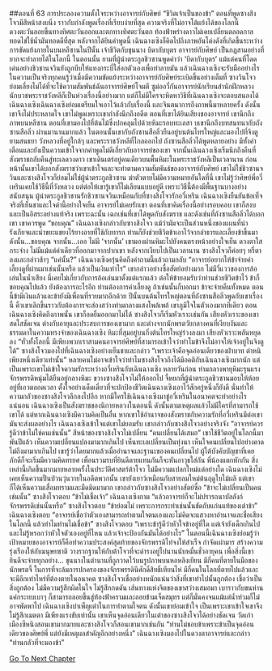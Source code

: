 ##ตอนที่ 63 การประลองความตั้งใจระหว่างอาจารย์กับศิษย์
“ชีวิตเจ้าเป็นของข้า”
ตอนที่พูดซางสิงโจวมีสีหน้าสงบนิ่ง ราวกับกำลังพูดเรื่องที่เรียบง่ายที่สุด ความจริงที่ไม่อาจโต้แย้งได้ของโลกนี้
ดวงตะวันลอยขึ้นทางทิศตะวันออกและตกทางทิศตะวันตก ท้องฟ้าพร่างดาวไม่เคยเปลี่ยนตลอดกาล ทอดไข่ใช้น้ำมันทอดดีที่สุด
หลังจากได้ยินคำพูดนี้ เฉินฉางเซิงก็คิดไปถึงภาพอันโด่งดังที่เกิดขึ้นระหว่างการขัดแย้งภายในบนหลีซานในปีนั้น
เจ้าชีวิตกับขุนนาง บิดากับบุตร อาจารย์กับศิษย์ เป็นกฎสามอย่างที่ยากจะทำลายได้ในโลกนี้
ในตอนนั้น ยามที่ผู้นำตระกูลชิวซานพูดคำว่า ‘บิดากับบุตร’ แม้แต่คนที่โดดเด่นอย่างชิวชานจวินยังถูกบีบให้แทงกระบี่ใส่อกตัวเองเพื่อทำลายมัน
แล้วเฉินฉางเซิงจะรับมืออย่างไร
ในความเป็นจริงทุกคนรู้ว่าเมื่อมีความขัดแย้งระหว่างอาจารย์กับศิษย์ระเบิดขึ้นอย่างเต็มที่ ซางวินโจวย่อมเลี่ยงไม่ได้ที่จะใช้ความสัมพันธ์ฉันอาจารย์ศิษย์โจมตี ซูม่ออวี๋กันอาจารย์นักเรียนสำนักฝึกหลวง นักบวชพระราชวังหลีก็เป็นห่วงเรื่องนี้อย่างมาก แต่ก็ไม่มีใครจะหิดหาวิธีที่เฉินฉางเซิงจะตอบสนองได้
เฉินฉางเซิงเฉินฉางเซิงย่อมเตรียมใจเอาไว้แล้วกับเรื่องนี้ และจินตนาการถึงภาพนี้มาหลายครั้ง ดังนั้นเขาจึงไม่ประหลาดใจ
เขาไม่พูดเพราะเขากำลังนึกถึงอดีต
ตอนที่เขาได้ยินเสียงของอาจารย์ เขานึกถึงภาพบนหลีซาน ตอนที่เขามองไปที่ต้นไม้ซึ่งปกคลุมไปด้วยหิมะรอบทะเลสา บเขานึกถึงบทสนทนากับถังซานสือลิ่ว
ผ่านมานานมากแล้ว
ในตอนนั้นเขากับถังซานสือลิ่วยืนอยู่บนต้นไทรใหญ่และมองไปที่จิงตูยามสนธยา วังหลวงที่อยู่ใกล้ๆ และพระราชวังหลีที่ไกลออกไป
ถังซานสือลิ่วได้พูดหลายอย่าง มีทั้งคำเตือนและยังเป็นความเข้าใจจากคำพูดไม่ดีเกี่ยวกับอาจารย์ของเขา
จากนั้นเฉินฉางเซิงเริ่มนึกถึงคืนที่สังฆราชกลับคืนสู่ทะเลดวงดาว เขาเดินเตร่อยู่คนเดียวบนพื้นหิมะในพระราชวังหลีเป็นเวลานาน
ก่อนหน้านั้นเขาได้บอกสังฆราชว่าเขาเข้าใจและจะทำตามความสัมพันธ์ของอาจารย์กับศิษย์
เขาไม่ใช่ชิวซานจวินและซางสิงโจวก็ย่อมไม่ใช่ผู้นำตระกูลชิวซาน ฆ่าตัวตายไม่มีความหมายอันใดที่นี่
เขาไม่รู้ว่าศิษย์พี่อวี๋เหรินเคยใช้วิธีนี้ที่วังหลวง แต่ต่อให้เขารู้เขาก็ไม่เลียนแบบอยู่ดี
เพราะวิธีนี้ต้องมีพื้นฐานบางอย่างสนับสนุน ผู้นำตระกูลชิวชานรักชิวซานจวินเหมือนกับที่ซางสิงโจวรักอวี๋เหริน
เฉินฉางเซิงยืนยันข้อเท็จจริงที่เย็นชาและใจดำนี้อย่างใจเย็น อาจารย์ไม่เคยรักเขา
ตอนที่เขาคิดเรื่องนี้อย่างรอบคอบ เขาก็สงบและเป็นอิสระอย่างแท้จริง
เพราะฉะนั้น เฉกเช่นที่เขาได้พูดกับสังฆราช และดังเช่นที่ถังซานสือลิ่วได้บอกเขา เขาควรพูด
“ขอบคุณ” เฉินฉางเซิงกล่าวกับซางสิงโจว
แม้ว่ามัมจะเป็นส่วนหนึ่งของแผนที่น่ารังเกียจและน่าขยะแขยงไร้ยางอายที่ใช้กับทารก ท่านก็ยังช่วยชีวิตข้าเอาไว้จากลำธารและเลี้ยงข้าขึ้นมา ดังนั้น...ขอบคุณ
จากนั้น...เออ ไม่มี ‘จากนั้น’
เขามองผ่านหิมะไปยังคนตรงหน้าอย่างใจเย็น ดวงตาใสกระจ่าง ไม่มีแม้แต่คำเดียวที่ออกมาจากปากเขา
หลังจากเงียบไปเป็นเวลานาน ซางสิงโจวก็ค่อยๆ หรี่ตาลงและกล่าวช้าๆ “แค่นั้น?”
เฉินฉางเซิงครุ่นคิดถึงคำถามนี้แล้วถามกลับ “อาจารย์อยากให้ข้าจ่ายค่าเลี้ยงดูที่ผ่านมาเช่นนั้นหรือ แล้วเป็นเงินเท่าไร”
เขากล่าวอย่างซื่อสัตย์อย่างมาก ไม่มีวี่แววของการล้อเล่นในน้ำเสียง
นี่เคยไม่เกี่ยวกับการล้อเล่นมาตั้งแต่แรกแล้ว
ต่อให้ข้ายอมรับว่าท่านช่วยชีวิตข้าไว้ ข้าก็ขอบคุณไปแล้ว ยังต้องการอะไรอีก
ท่านต้องการค่าเลี้ยงดู ถ้าเช่นนั้นก็บอกมา ข้าจะจ่ายคืนทั้งหมด ตอนนี้ข้ามีเงินแล้วและข้ายังมีเพื่อนที่รวยมากอีกด้วย
ปีนั้นบนต้นไทรใหญ่ตอนที่ถังซานสือลิ่วพูดกับเขาเรื่องนี้ คิ้วเขาเลิกขึ้นราวกับต้องการจะส่องสว่างท่ามกลางแสงโพล้เพล้ เขาภูมิใจในตัวเองมากทีเดียว
ตอนเฉินฉางเซิงคิดถึงภาพนั้น เขาก็อดยิ้มออกมาไม่ได้
ซางสิงโจวก็เริ่มหัวเราะเช่นกัน
เสียงหัวเราะของเขาสดใสชัดเจน ต่างกับอายุและประสบการของเขามาก และต่างจากนักพรตวัยกลางคนที่เงียบงันและธรรมดาในความทรงจำของเฉินฉางเซิง
หิมะที่สุมอยู่บนกิ่งต้นไทรใหญ่ร่วงลงมา
เสียงหัวเราะพลันหยุดลง
“ทั่วทั้งโลกนี้ มีเพียงพวกเราสามคนอาจารย์ศิษย์ที่สามารถเข้าใจว่าทำไมข้าจึงไม่อาจให้เจ้าอยู่ในจิงตูได้”
ซางสิงโจวมองไปที่เฉินฉางเซิงอย่างเย็นชาและกล่าว “เพราะเจ้าคือจุดอ่อนเดียวของฝ่าบาท ตำหนิเพียงหนึ่งเดียวเท่านั้น”
หลายคนไม่อาจเข้าใจว่าทำไมซางสิงโจวถึงได้มีอคติกับเฉินฉางเซิงมากนัก แต่เป็นเพราะเขาไม่เข้าใจความรักระหว่างอวี๋เหรินกับเฉินฉางเซิง
หลายวันก่อน ท่ามกลางพายุหิมะรุนแรง จักรพรรดิหนุ่มได้ยืนอยู่กลางหิมะ ขวางซางสิงโจวไม่ให้ออกไป จี้หยกที่ผู้นำตระกูลชิวซานมอบให้ห้อยอยู่ที่เอวตลอดเวลา ตั้งใจอย่างเด็ดเดี่ยวที่จะปกป้องชีวิตเฉินฉางเซิงเอาไว้สักครู่หนึ่งก็ยังดี นั่นทำให้ความกลัวของซางสิงโจวลึกลงไปอีก
หากมีใครใช้เฉินฉางเซิงมาขู่อวี๋เหรินในอนาคตจะทำอย่างไร
แน่นอน เฉินฉางเซิงเป็นสังฆราชของนิกายหลวงในตอนนี้ ดังนั้นตามเหตุผลแล้วไม่มีใครที่สามารถใช้เขาได้
แต่หากเฉินฉางเซิงมีความคิดเป็นอื่น หากเขาใช้อำนาจของสังฆราชกับความรักที่อวี๋เหรินมีต่อเขา มันจะส่งผลอย่างไร
เฉินฉางเซิงเข้าใจแต่เขาไม่ยอมรับ เขากล่าวกับซางสิงโจวอย่างจริงจัง “อาจารย์ควรรู้ดีว่าข้าไม่ใช่คนเช่นนั้น”
สีหน้าของซางสิงโจวไม่เปลี่ยน “คนเปลี่ยนได้เสมอ”
เขาใช้ชีวิตอยู่ในโลกนี้มาพันปีแล้ว เห็นความเปลี่ยนแปลงมามากเกินไป เห็นทะเลเปลี่ยนเป็นทุ่งนา เห็นใจคนเปลี่ยนไปอย่างคาดไม่ถึงมามากเกินไป
เขารู้ว่าโดยมากแล้วเมื่ออำนาจและฐานะของคนเปลี่ยนไป ผู้ใต้บังคับบัญชาที่เคยภักดีก็จะเริ่มมีความคิดทรยศ เพื่อนรวมรบที่ยินดีตายแทนกันก็จะหันอาวุธใส่กัน พี่น้องแตกหักกัน สิ่งเหล่านี้เกิดขึ้นมากมายหลายครั้งในประวัติศาสตร์ต้าโจว ไม่มีความแปลกใหม่แต่อย่างใด
เฉินฉางเซิงไม่เคยเห็นความปั่นป่วนวุ่นวายในอดีตพวกนั้น เขายังเยาว์เหมือนกับสายลมใหม่ต้นฤดูใบไม้ผลิ
แต่เขาก็ได้เห็นความเสื่อมทรามและมืดมิดมามาก
เขากล่าวกับซางสิงโจวอย่างสัตย์ซื่อ “ข้าจะไม่เปลี่ยนเป็นคนเช่นนั้น”
ซางสิงโจวตอบ “ข้าไม่เชื่อเจ้า”
เฉินฉางเซิงถาม “แล้วอาจารย์ก็จะไม่ปรารถนาบัลลังก์จักรพรรดิเช่นนั้นหรือ”
ซางสิงโจวตอบ “ข้าย่อมไม่ เพราะการกระทำเช่นนั้นขัดกับแก่นแท้ของเต๋าข้า”
เฉินฉางเซิงตอบ “อาจารย์เชื่อว่าตัวเองสามารถทำตามใจตนเองและไม่คิดจะแสวงหาอำนาจและชื่อเสียงในโลกนี้ แล้วทำไมท่านไม่เชื่อข้า”
ซางสิงโจวตอบ “เพราะข้ารู้ดีว่าหัวใจข้าอยู่ที่ใด แต่เจ้ายังเด็กเกินไปและไม่รู้หรอกว่าหัวใจตัวเองอยู่ที่ไหน แล้วเจ้าจะป้องกันมันได้อย่างไร”
ในตอนนี้เฉินฉางเซิงย่อมรู้ว่าเป้าหมายของอาจารย์ก็คือทำความประสงค์สุดท้ายของจักรพรรดิไท่จงให้สำเร็จ กำจัดเผ่ามาร สร้างความรุ่งเรืองให้กับมนุษยชาติ วางรากฐานให้กับต้าโจวที่จะดำรงอยู่ไปนานนับหมื่นชั่วอายุคน เพื่อสิ่งนี้เขายินดีจะจ่ายทุกอย่าง...
ขุนนางในตำนานที่ถูกวาดไว้บนรูปภาพบนหอหลิงเยียน มีกี่คนที่ตายในมือของนักพรตจี้
ในการที่จะล้มการปกครองของจักรพรรดินีศักดิ์สิทธิ์เทียนไห่ มีกี่คนในโลกที่ตายไปแล้วและจะมีอีกเท่าไหร่ที่ต้องตายในอนาคต
ซางสิงโจวเชื่ออย่างหนักแน่นว่าสิ่งที่เขาทำไปนั้นถูกต้อง เชื่อว่าเป็นสิ่งถูกต้อง ไม่มีความรู้สึกผิดในใจ ไม่รู้สึกกดดัน
เส้นทางแห่งจิตของเขาสว่างเสมอมา เบาราวกับขนห่าน แค่กระทบเบาๆ ก็สามารถลอยขึ้นสู่ท้องฟ้าครามและลอยข้ามเจ็ดสมุทร แต่ก็มั่นคงจนแม้แต่น้ำท่วมก็ไม่อาจพัดพาไป
เฉินฉางเซิงบำเพ็ญเต๋าในการทำตามใจตน ดังนั้นเขาย่อมเข้าใจ
เป็นเพราะเขาเข้าใจเขาจึงไม่รู้สึกเมตตา มีเพียงแรงขับเท่านั้น
เขาเห็นจุดอ่อนเดียวในเต๋าของซางสิงโจวได้อย่างชัดเจน
วัดเก่าเมืองซีหนิงสอนเขามากมายและซางสิงโจวก็สอนเขามากเช่นกัน
“ท่านไม่ชอบข้าเพราะข้าเป็นจุดอ่อนเดียวของศิษย์พี่ แต่ยังมีเหตุผลสำคัญอีกอย่างหนึ่ง”
เฉินฉางเซิงมองไปในดวงตาอาจารย์และกล่าว “ท่านกลัวที่จะมองข้า”


[Go To Next Chapter]( ./736.md)